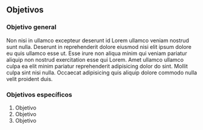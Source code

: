 ## Objetivos

### Objetivo general

Non nisi in ullamco excepteur deserunt id Lorem ullamco veniam nostrud sunt nulla. Deserunt in reprehenderit dolore eiusmod nisi elit ipsum dolore eu quis ullamco esse ut. Esse irure non aliqua minim qui veniam pariatur aliquip non nostrud exercitation esse qui Lorem. Amet ullamco ullamco culpa ea elit minim pariatur reprehenderit adipisicing dolor do sint. Mollit culpa sint nisi nulla. Occaecat adipisicing quis aliquip dolore commodo nulla velit proident duis.

### Objetivos específicos

1. Objetivo
1. Objetivo
1. Objetivo
